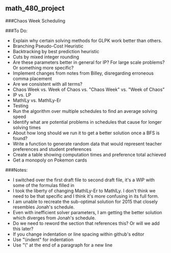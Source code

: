 ## math_480_project
###Chaos Week Scheduling

###To Do:

* Explain why certain solving methods for GLPK work better than others.
 * Branching Pseudo-Cost Heuristic
 * Backtracking by best prediction heuristic
 * Cuts by mixed integer rounding
 * Are these parameters better in general for IP? For large scale problems? Or something more specific?
* Implement changes from notes from Billey, disregarding erroneous comma placement
* Are we consistent with all terms?
 * Chaos Week vs. Week of Chaos vs. "Chaos Week" vs. "Week of Chaos"
 * IP vs. LP
 * MathILy vs. MathILy-Er
* Testing
 * Run the algorithm over multiple schedules to find an average solving speed
 * Identify what are potential problems in schedules that cause for longer solving times
 * About how long should we run it to get a better solution once a BFS is found?
 * Write a function to generate random data that would represent teacher preferences and student preferences
 * Create a table showing computation times and preference total achieved
 * Get a monopoly on Pokemon cards

###Notes:
* I switched over the first draft file to second draft file, it's a WIP with some of the formulas filled in
* I took the liberty of changing MathILy-Er to MathILy. I don't think we need to be that specific and I think it's more confusing in its full form.
* I am unable to recreate the sub-optimal solution for 2015 that closely resembles Jonah's schedule.
 * Even with inefficient solver parameters, I am getting the better solution which diverges from Jonah's schedule.
 * Do we need to reword the section that references this? Or will we add this later?
* If you change indentation or line spacing within github's editor
 * Use "\indent" for indentation
 * Use "\\\" at the end of a paragraph for a new line

